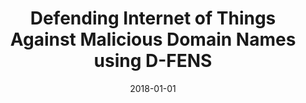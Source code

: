 ---
title: "Defending Internet of Things Against Malicious Domain Names using D-FENS"
collection: publications
permalink: /publication/2018-01-01-Defending-Internet-of-Things-Against-Malicious-Domain-Names-using-D-FENS
date: 2018-01-01
venue: 'In the proceedings of 2018 IEEE/ACM Symposium on Edge Computing, SEC 2018, Seattle, WA, USA, October 25-27, 2018'
paperurl: 'https://doi.org/10.1109/SEC.2018.00051'
citation: ' Jeffrey Spaulding,  David Mohaisen, &quot;Defending Internet of Things Against Malicious Domain Names using D-FENS.&quot; In the proceedings of 2018 IEEE/ACM Symposium on Edge Computing, SEC 2018, Seattle, WA, USA, 2018.'
---
